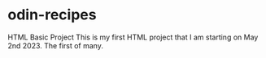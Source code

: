 # odin-recipes
HTML Basic Project
This is my first HTML project that I am starting on May 2nd 2023.
The first of many.

